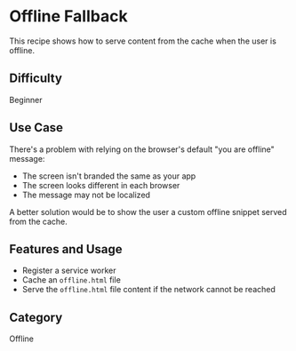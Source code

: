 # Offline Fallback

This recipe shows how to serve content from the cache when the user is offline.

## Difficulty
Beginner

## Use Case
There's a problem with relying on the browser's default "you are offline" message:

- The screen isn't branded the same as your app
- The screen looks different in each browser
- The message may not be localized

A better solution would be to show the user a custom offline snippet served from the cache.

## Features and Usage

- Register a service worker
- Cache an `offline.html` file
- Serve the `offline.html` file content if the network cannot be reached

## Category
Offline
